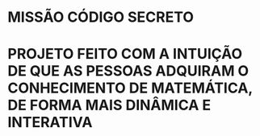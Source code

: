 # MISSÃO CÓDIGO SECRETO

# PROJETO FEITO COM A INTUIÇÃO DE QUE AS PESSOAS ADQUIRAM O CONHECIMENTO DE MATEMÁTICA, DE FORMA MAIS DINÂMICA E INTERATIVA
